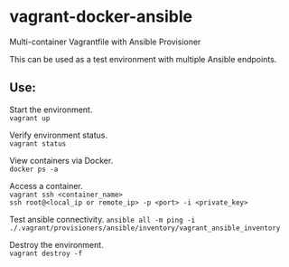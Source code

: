# vagrant-docker-ansible
Multi-container Vagrantfile with Ansible Provisioner

This can be used as a test environment with multiple Ansible endpoints.

## Use:
Start the environment.  
`vagrant up`

Verify environment status.  
`vagrant status`

View containers via Docker.  
`docker ps -a`  

Access a container.  
`vagrant ssh <container_name>`  
`ssh root@<local_ip or remote_ip> -p <port> -i <private_key>`

Test ansible connectivity.
`ansible all -m ping -i ./.vagrant/provisioners/ansible/inventory/vagrant_ansible_inventory `

Destroy the environment.  
`vagrant destroy -f`
